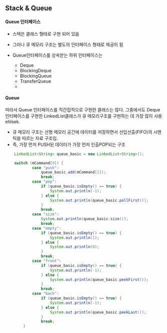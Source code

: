 ## Stack & Queue

#### Queue<E> 인터페이스

- 스택은 클래스 형태로 구현 되어 있음
- 그러나 큐 메모리 구조는 별도의 인터페이스 형태로 제공이 됨

- Queue인터페이스를 상속받는 하위 인터페이스는
  - Deque<E>
  - BlockingDeque<E>
  - BlockingQueue<E>
  - TransferQueue<E>
  - 

#### Queue

따라서 Queue 인터페이스를 직간접적으로 구현한 클래스는 많다. 그중에서도 Deque 인터페이스를 구현한 LinkedList클래스가 큐 메모리구조를 구현하는 데 가장 많이 사용ehlsek.



- 큐 메모리 구조는 선형 메모리 공간에 데이터를 저장하면서 선입선출(FIFO)의 시멘틱을 따르는 자료 구조임.
- 즉, 가장 먼저 PUSH된 데이터가 가장 먼저 인출POP되는 구조
  		

```java
	LinkedList<String> queue_basic = new LinkedList<String>();

	switch (mCommand[0]) {
            case "push":
                queue_basic.add(mCommand[1]);
                break;
            case "pop":
                if (queue_basic.isEmpty() == true) {
                    System.out.println(-1);
                } else {
                    System.out.println(queue_basic.pollFirst());
                }
                break;
            case "size":
                System.out.println(queue_basic.size());
                break;
            case "empty":
                if (queue_basic.isEmpty() == true) {
                    System.out.println(1);
                } else {
                    System.out.println(0);
                }
                break;
            case "front":
                if (queue_basic.isEmpty() == true) {
                    System.out.println(-1);
                } else {
                    System.out.println(queue_basic.peekFirst());
                }
                break;
            case "back":
                if (queue_basic.isEmpty() == true) {
                    System.out.println(-1);
                } else {
                    System.out.println(queue_basic.peekLast());
                }
                break;
        }
```










 
